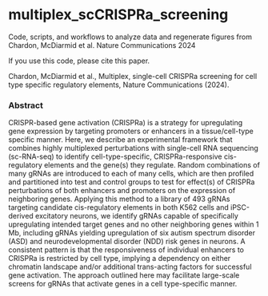 # multiplex_scCRISPRa_screening
Code, scripts, and workflows to analyze data and regenerate figures from Chardon, McDiarmid et al. Nature Communications 2024

If you use this code, please cite this paper.

Chardon, McDiarmid et al., Multiplex, single-cell CRISPRa screening for cell type specific regulatory elements, Nature Communications (2024).

### Abstract
CRISPR-based gene activation (CRISPRa) is a strategy for upregulating gene expression by targeting promoters or enhancers in a tissue/cell-type specific manner. Here, we describe an experimental framework that combines highly multiplexed perturbations with single-cell RNA sequencing (sc-RNA-seq) to identify cell-type-specific, CRISPRa-responsive cis-regulatory elements and the gene(s) they regulate. Random combinations of many gRNAs are introduced to each of many cells, which are then profiled and partitioned into test and control groups to test for effect(s) of CRISPRa perturbations of both enhancers and promoters on the expression of neighboring genes. Applying this method to a library of 493 gRNAs targeting candidate cis-regulatory elements in both K562 cells and iPSC-derived excitatory neurons, we identify gRNAs capable of specifically upregulating intended target genes and no other neighboring genes within 1 Mb, including gRNAs yielding upregulation of six autism spectrum disorder (ASD) and neurodevelopmental disorder (NDD) risk genes in neurons. A consistent pattern is that the responsiveness of individual enhancers to CRISPRa is restricted by cell type, implying a dependency on either chromatin landscape and/or additional trans-acting factors for successful gene activation. The approach outlined here may facilitate large-scale screens for gRNAs that activate genes in a cell type-specific manner.


